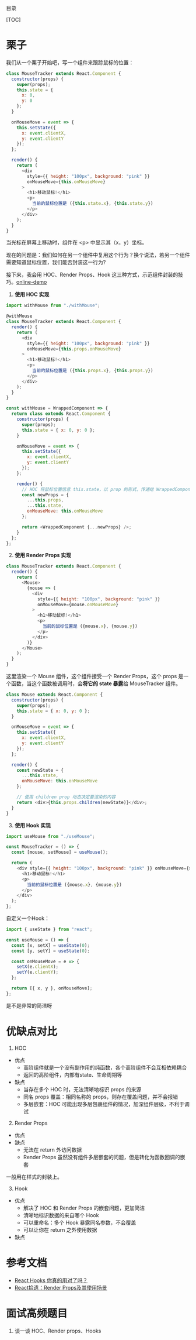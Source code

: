 目录

[TOC]

# 栗子
我们从一个栗子开始吧，写一个组件来跟踪鼠标的位置：
```js
class MouseTracker extends React.Component {
  constructor(props) {
    super(props);
    this.state = {
      x: 0,
      y: 0
    };
  }

  onMouseMove = event => {
    this.setState({
      x: event.clientX,
      y: event.clientY
    });
  };

  render() {
    return (
      <div
        style={{ height: "100px", background: "pink" }}
        onMouseMove={this.onMouseMove}
      >
        <h1>移动鼠标!</h1>
        <p>
          当前的鼠标位置是 ({this.state.x}, {this.state.y})
        </p>
      </div>
    );
  }
}
```
当光标在屏幕上移动时，组件在 \<p> 中显示其（x，y）坐标。

现在的问题是：我们如何在另一个组件中复用这个行为？换个说法，若另一个组件需要知道鼠标位置，我们能否封装这一行为?

接下来，我会用 HOC、Render Props、Hook 这三种方式，示范组件封装的技巧。[online-demo](https://codesandbox.io/s/hoc-render-props-hook-m7gw1)

1. **使用 HOC 实现**
```js
import withMouse from "./withMouse";

@withMouse
class MouseTracker extends React.Component {
  render() {
    return (
      <div
        style={{ height: "100px", background: "pink" }}
        onMouseMove={this.props.onMouseMove}
      >
        <h1>移动鼠标!</h1>
        <p>
          当前的鼠标位置是 ({this.props.x}, {this.props.y})
        </p>
      </div>
    );
  }
}
```

```js
const withMouse = WrappedComponent => {
  return class extends React.Component {
    constructor(props) {
      super(props);
      this.state = { x: 0, y: 0 };
    }

    onMouseMove = event => {
      this.setState({
        x: event.clientX,
        y: event.clientY
      });
    };

    render() {
      // HOC 将鼠标位置信息 this.state，以 prop 的形式，传递给 WrappedComponent
      const newProps = {
        ...this.props,
        ...this.state,
        onMouseMove: this.onMouseMove
      };

      return <WrappedComponent {...newProps} />;
    }
  };
};
```


2. **使用 Render Props 实现**

```js
class MouseTracker extends React.Component {
  render() {
    return (
      <Mouse>
        {mouse => (
          <div
            style={{ height: "100px", background: "pink" }}
            onMouseMove={mouse.onMouseMove}
          >
            <h1>移动鼠标!</h1>
            <p>
              当前的鼠标位置是 ({mouse.x}, {mouse.y})
            </p>
          </div>
        )}
      </Mouse>
    );
  }
}
```
这里渲染一个 Mouse 组件，这个组件接受一个 Render Props，这个 props 是一个函数，当这个函数被调用时，会**将它的 state 暴露**给 MouseTracker 组件。

```js
class Mouse extends React.Component {
  constructor(props) {
    super(props);
    this.state = { x: 0, y: 0 };
  }

  onMouseMove = event => {
    this.setState({
      x: event.clientX,
      y: event.clientY
    });
  };

  render() {
    const newState = {
      ...this.state,
      onMouseMove: this.onMouseMove
    };

    // 使用 children prop 动态决定要渲染的内容
    return <div>{this.props.children(newState)}</div>;
  }
}
```

3. **使用 Hook 实现**
```js
import useMouse from "./useMouse";

const MouseTracker = () => {
  const [mouse, setMouse] = useMouse();

  return (
    <div style={{ height: "100px", background: "pink" }} onMouseMove={setMouse}>
      <h1>移动鼠标!</h1>
      <p>
        当前的鼠标位置是 ({mouse.x}, {mouse.y})
      </p>
    </div>
  );
};
```
自定义一个Hook：
```js
import { useState } from "react";

const useMouse = () => {
  const [x, setX] = useState(0);
  const [y, setY] = useState(0);

  const onMouseMove = e => {
    setX(e.clientX);
    setY(e.clientY);
  };

  return [{ x, y }, onMouseMove];
};
```
是不是非常的简洁呀 

# 优缺点对比
1. HOC
- 优点
  + 高阶组件就是一个没有副作用的纯函数，各个高阶组件不会互相依赖耦合
  + 返回的高阶组件，内部有state、生命周期等
- 缺点
  + 当存在多个 HOC 时，无法清晰地标识 props 的来源
  + 同名 props 覆盖：相同名称的 props，则存在覆盖问题，并不会报错
  + 多层嵌套：HOC 可能出现多层包裹组件的情况，加深组件层级，不利于调试

2. Render Props
- 优点
- 缺点
  + 无法在 return 外访问数据
  + Render Props 虽然没有组件多层嵌套的问题，但是转化为函数回调的嵌套

一般用在样式的封装上。

3. Hook
- 优点
  + 解决了 HOC 和 Render Props 的嵌套问题，更加简洁
  + 清晰地标识数据的来自哪个 Hook
  + 可以重命名：多个 Hook 暴露同名参数，不会覆盖
  + 可以让你在 return 之外使用数据
- 缺点

# 参考文档
- [React Hooks 你真的用对了吗？](https://zhuanlan.zhihu.com/p/85969406)
- [React拾遗：Render Props及其使用场景](https://juejin.im/post/5b2f99ea6fb9a00e3a5aa511#heading-3)



# 面试高频题目
1. 谈一谈 HOC、Render props、Hooks